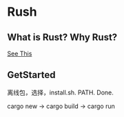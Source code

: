# Rush

## What is Rust? Why Rust?

[See This](https://blog.csdn.net/csdnnews/article/details/113787582)

## GetStarted

离线包，选择，install.sh. PATH. Done.

cargo new -> cargo build -> cargo run
